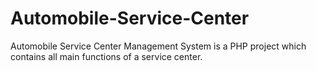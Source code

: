 # Automobile-Service-Center
Automobile Service Center Management System is a PHP project which contains all main functions of a service center.
